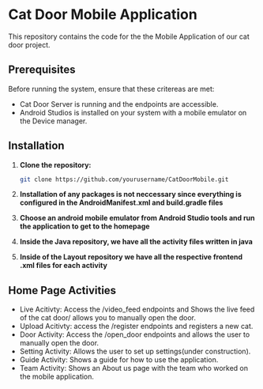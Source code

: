 # Cat Door Mobile Application

This repository contains the code for the the Mobile Application of our cat door project. 



## Prerequisites 

Before running the system, ensure that these critereas are met:

- Cat Door Server is running and the endpoints are accessible.
- Android Studios is installed on your system with a mobile emulator on the Device manager.
  

## Installation

1. **Clone the repository:**

   ```bash
   git clone https://github.com/yourusername/CatDoorMobile.git


3. **Installation of any packages is not neccessary since everything is configured in the AndroidManifest.xml and build.gradle files**
4. **Choose an android mobile emulator from Android Studio tools and run the application to get to the homepage**
5. **Inside the Java repository, we have all the activity files written in java**
6. **Inside of the Layout repository we have all the respective frontend .xml files for each activity**


## Home Page Activities
- Live Acitivty: Access the /video_feed endpoints and Shows the live feed of the cat door/ allows you to manually open the door.
- Upload Acitivty: access the /register endpoints and registers a new cat.
- Door Activity: Access the /open_door endpoints and allows the user to manually open the door. 
- Setting Activity: Allows the user to set up settings(under construction).
- Guide Activity: Shows a guide for how to use the application.
- Team Activity: Shows an About us page with the team who worked on the mobile application. 


